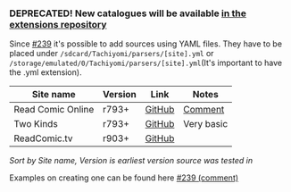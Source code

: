 ### **DEPRECATED!** New catalogues will be available [in the extensions repository](https://github.com/inorichi/tachiyomi-extensions)

Since [#239](https://github.com/inorichi/tachiyomi/pull/239) it's possible to add sources using YAML files. They have to be placed under `/sdcard/Tachiyomi/parsers/[site].yml` or `/storage/emulated/0/Tachiyomi/parsers/[site].yml`(It's important to have the .yml extension).

| Site name | Version | Link | Notes |
|-------------------|---------|----------------------------------------------------------------|-----------------------------|
| Read Comic Online | r793+ | [GitHub](https://gist.github.com/j2ghz/fe656fc9efe86de6fee6457bc9454170) | [Comment](https://gist.github.com/j2ghz/fe656fc9efe86de6fee6457bc9454170#gistcomment-1946839) |
| Two Kinds | r793+ | [GitHub](https://gist.github.com/j2ghz/95179432a16fb2fef77eeed4a721eec4) | Very basic |
| ReadComic.tv | r903+ | [GitHub](https://gist.github.com/j2ghz/f30ef1a707292e096ad95637f0b99c79) | |

*Sort by Site name, Version is earliest version source was tested in*

Examples on creating one can be found here [#239 (comment)](https://github.com/inorichi/tachiyomi/pull/239#issue-145563981)